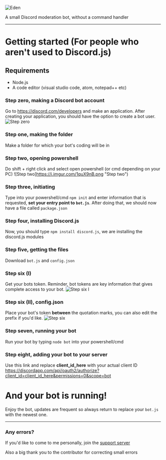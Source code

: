 ![Eden](https://i.imgur.com/DR9Kzh2.png "Eden")
 
 A small Discord moderation bot, without a command handler

---

# Getting started (For people who aren't used to Discord.js)


## Requirements
* Node.js
* A code editor (visual studio code, atom, notepad++ etc)

### Step zero, making a Discord bot account
Go to https://discord.com/developers and make an application. After creating your application, you should have the option to create a bot user.
![Step zero](https://i.imgur.com/TpOd97E.png "Step zero")

### Step one, making the folder
Make a folder for which your bot's coding will be in


### Step two, opening powershell
Do shift + right click and select open powershell (or cmd depending on your PC)
![Step two]https://i.imgur.com/1quX9nB.png "Step two")


### Step three, initiating
Type into your powershell/cmd `npm init` and enter information that is requested, **set your entry point to `bot.js`**. After doing that, we should now have a file called `package.json`


### Step four, installing Discord.js
Now, you should type `npm install discord.js`, we are installing the discord.js modules

### Step five, getting the files
Download `bot.js` and `config.json`

### Step six (I)
Get your bots token. Reminder, bot tokens are key information that gives complete access to your bot.
![Step six I](https://i.imgur.com/ytSLIi2.png "Step Six I")

### Step six (II), config.json
Place your bot's token **between** the quotation marks, you can also edit the prefix if you'd like.
![Step six](https://i.imgur.com/dy7OSYW.png "Step six")

### Step seven, running your bot
Run your bot by typing `node bot` into your powershell/cmd

### Step eight, adding your bot to your server
Use this link and replace **client_id_here** with your actual client ID
https://discordapp.com/api/oauth2/authorize?client_id=client_id_here&permissions=0&scope=bot
# And your bot is running!
Enjoy the bot, updates are frequent so always return to replace your `bot.js` with the newest one.

---

### Any errors?
If you'd like to come to me personally, join the [support server](https://discord.gg/t2nV9kBnch)

Also a big thank you to the contributor for correcting small errors
